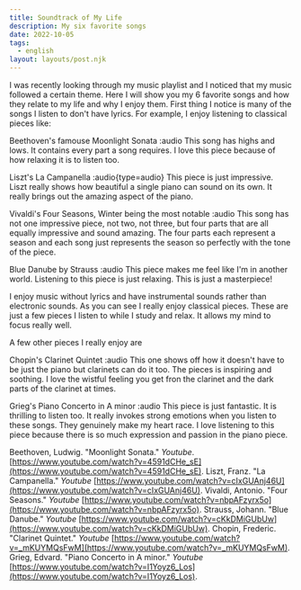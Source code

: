 ```yaml
---
title: Soundtrack of My Life
description: My six favorite songs
date: 2022-10-05
tags:
  - english
layout: layouts/post.njk
---
```


I was recently looking through my music playlist and I noticed that my music followed a certain theme. Here I will show you my 6 favorite songs and how they relate to my life and why I enjoy them. First thing I notice is many of the songs I listen to don't have lyrics. For example, I enjoy listening to classical pieces like: 

Beethoven's famouse Moonlight Sonata
:audio[](/img/moonlightsonata.mp3)
This song has highs and lows. It contains every part a song requires. I love this piece because of how relaxing it is to listen too.

Liszt's La Campanella
:audio[](/img/lacampanella.mp3){type=audio}
This piece is just impressive. Liszt really shows how beautiful a single piano can sound on its own. It really brings out the amazing aspect of the piano.

Vivaldi's Four Seasons, Winter being the most notable
:audio[](/img/fourseasons.mp3)
This song has not one impressive piece, not two, not three, but four parts that are all equally impressive and sound amazing. The four parts each represent a season and each song just represents the season so perfectly with the tone of the piece.

Blue Danube by Strauss
:audio[](/img/bluedanube.mp3)
This piece makes me feel like I'm in another world. Listening to this piece is just relaxing. This is just a masterpiece!

I enjoy music without lyrics and have instrumental sounds rather than electronic sounds. As you can see I really enjoy classical pieces. These are just a few pieces I listen to while I study and relax. It allows my mind to focus really well. 

A few other pieces I really enjoy are

Chopin's Clarinet Quintet
:audio[](/img/clarinetquintet.mp3)
This one shows off how it doesn't have to be just the piano but clarinets can do it too. The pieces is inspiring and soothing. I love the wistful feeling you get fron the clarinet and the dark parts of the clarinet at times.

Grieg's Piano Concerto in A minor
:audio[](/img/pianoconerto.mp3)
This piece is just fantastic. It is thrilling to listen too. It really invokes strong emotions when you listen to these songs. They genuinely make my heart race. I love listening to this piece because there is so much expression and passion in the piano piece.

Beethoven, Ludwig. "Moonlight Sonata." *Youtube*. [https://www.youtube.com/watch?v=4591dCHe_sE](https://www.youtube.com/watch?v=4591dCHe_sE).
Liszt, Franz. "La Campanella." *Youtube* [https://www.youtube.com/watch?v=cIxGUAnj46U](https://www.youtube.com/watch?v=cIxGUAnj46U).
Vivaldi, Antonio. "Four Seasons." *Youtube* [https://www.youtube.com/watch?v=nbpAFzyrx5o](https://www.youtube.com/watch?v=nbpAFzyrx5o).
Strauss, Johann. "Blue Danube." *Youtube* [https://www.youtube.com/watch?v=cKkDMiGUbUw](https://www.youtube.com/watch?v=cKkDMiGUbUw).
Chopin, Frederic. "Clarinet Quintet." *Youtube* [https://www.youtube.com/watch?v=_mKUYMQsFwM](https://www.youtube.com/watch?v=_mKUYMQsFwM).
Grieg, Edvard. "Piano Concerto in A minor." *Youtube* [https://www.youtube.com/watch?v=I1Yoyz6_Los](https://www.youtube.com/watch?v=I1Yoyz6_Los).
